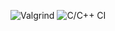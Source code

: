 ![Valgrind](https://github.com/99003179/calculator/workflows/Valgrind/badge.svg)
![C/C++ CI](https://github.com/99003179/calculator/workflows/C/C++%20CI/badge.svg)

